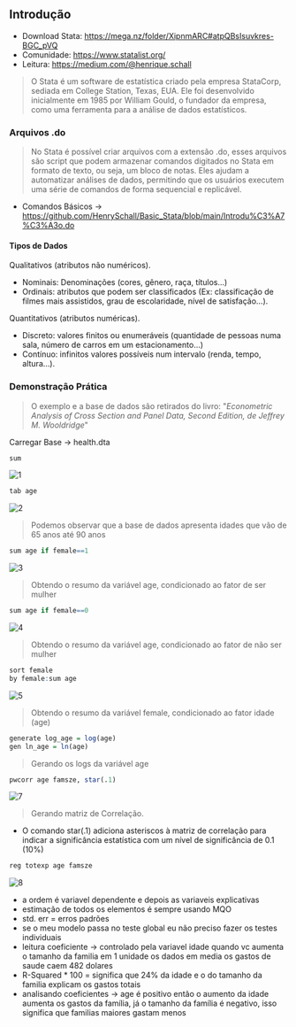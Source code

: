 ## Introdução
- Download Stata: https://mega.nz/folder/XipnmARC#atpQBsIsuvkres-BGC_pVQ
- Comunidade: https://www.statalist.org/
- Leitura: https://medium.com/@henrique.schall
  
> O Stata é um software de estatística criado pela empresa StataCorp, sediada em College Station, Texas, EUA. Ele foi desenvolvido inicialmente em 1985 por William Gould, o fundador da empresa, como uma ferramenta para a análise de dados estatísticos.

### Arquivos .do
> No Stata é possível criar arquivos com a extensão .do, esses arquivos são script que podem armazenar comandos digitados no Stata em formato de texto, ou seja, um bloco de notas. Eles ajudam a automatizar análises de dados, permitindo que os usuários executem uma série de comandos de forma sequencial e replicável.

- Comandos Básicos -> https://github.com/HenrySchall/Basic_Stata/blob/main/Introdu%C3%A7%C3%A3o.do

#### Tipos de Dados

Qualitativos (atributos não numéricos).
- Nominais: Denominações (cores, gênero, raça, títulos…)
- Ordinais: atributos que podem ser classificados (Ex: classificação de filmes mais assistidos, grau de escolaridade, nível de satisfação…).

Quantitativos (atributos numéricas).
- Discreto: valores finitos ou enumeráveis (quantidade de pessoas numa sala, número de carros em um estacionamento…)
- Contínuo: infinitos valores possíveis num intervalo (renda, tempo, altura…).

### Demonstraçâo Prática 
> O exemplo e a base de dados são retirados do livro: "*Econometric Analysis of Cross Section and Panel Data, Second Edition, de Jeffrey M. Wooldridge*"

Carregar Base -> health.dta

```r
sum
```
![1](https://github.com/user-attachments/assets/6a0e0bb3-380f-484e-8d34-abcdbac26e37)

```r
tab age
```
![2](https://github.com/user-attachments/assets/be67fa1b-0776-40ad-8d9a-1d28ca7c24f3)

> Podemos observar que a base de dados apresenta idades que vão de 65 anos até 90 anos

```r
sum age if female==1
```
![3](https://github.com/user-attachments/assets/1f93dd99-31f0-4dcb-9bc3-649b2d38803f)

> Obtendo o resumo da variável age, condicionado ao fator de ser mulher

```r
sum age if female==0
```
![4](https://github.com/user-attachments/assets/acc6c15e-877e-4133-b4aa-b80cc7e502cb)

> Obtendo o resumo da variável age, condicionado ao fator de não ser mulher
 
```r
sort female
by female:sum age
```
![5](https://github.com/user-attachments/assets/bc362efb-010d-4667-85c0-be9e96431a4c)
> Obtendo o resumo da variável female, condicionado ao fator idade (age)

```r
generate log_age = log(age)
gen ln_age = ln(age)
```
> Gerando os logs da variável age

```r
pwcorr age famsze, star(.1)
```
![7](https://github.com/user-attachments/assets/3f2dd87e-5de6-416e-b975-f2cfdcc75f83)
> Gerando matriz de Correlação.
  - O comando star(.1) adiciona asteriscos à matriz de correlação para indicar a significância estatística com um nível de significância de 0.1 (10%)

```r
reg totexp age famsze
```
![8](https://github.com/user-attachments/assets/53122f77-059c-4324-9bad-a2da4bd94bd9)

* a ordem é variavel dependente e depois as variaveis explicativas
* estimação de todos os elementos é sempre usando MQO
* std. err = erros padrões
* se o meu modelo passa no teste global eu não preciso fazer os testes individuais
* leitura coeficiente -> controlado pela variavel idade quando vc aumenta o tamanho da familia em 1 unidade os dados em media os gastos de saude caem 482 dolares
* R-Squared * 100 = significa que 24% da idade e o do tamanho da familia explicam os gastos totais
* analisando coeficientes -> age é positivo então o aumento da idade aumenta os gastos da família, já o tamanho da família é negativo, isso significa que familias maiores gastam menos






